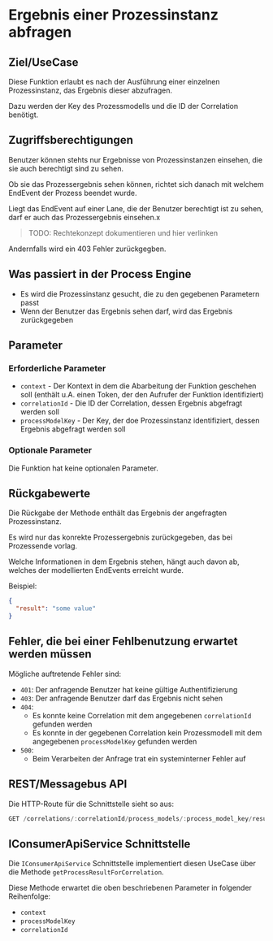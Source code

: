 # Ergebnis einer Prozessinstanz abfragen

## Ziel/UseCase

Diese Funktion erlaubt es nach der Ausführung einer einzelnen Prozessinstanz,
das Ergebnis dieser abzufragen.

Dazu werden der Key des Prozessmodells und die ID der Correlation benötigt.

## Zugriffsberechtigungen

Benutzer können stehts nur Ergebnisse von Prozessinstanzen einsehen, die sie
auch berechtigt sind zu sehen.

Ob sie das Prozessergebnis sehen können, richtet sich danach mit welchem
EndEvent der Prozess beendet wurde.

Liegt das EndEvent auf einer Lane, die der Benutzer berechtigt ist zu sehen,
darf er auch das Prozessergebnis einsehen.x
> TODO: Rechtekonzept dokumentieren und hier verlinken

Andernfalls wird ein 403 Fehler zurückgegben.

## Was passiert in der Process Engine

- Es wird die Prozessinstanz gesucht, die zu den gegebenen Parametern passt
- Wenn der Benutzer das Ergebnis sehen darf, wird das Ergebnis zurückgegeben

## Parameter

### Erforderliche Parameter

* `context` - Der Kontext in dem die Abarbeitung der Funktion geschehen soll
  (enthält u.A. einen Token, der den Aufrufer der Funktion identifiziert)
* `correlationId` - Die ID der Correlation, dessen Ergebnis abgefragt
  werden soll
* `processModelKey` - Der Key, der doe Prozessinstanz identifiziert, dessen
  Ergebnis abgefragt werden soll

### Optionale Parameter

Die Funktion hat keine optionalen Parameter.

## Rückgabewerte

Die Rückgabe der Methode enthält das Ergebnis der angefragten Prozessinstanz.

Es wird nur das konrekte Prozessergebnis zurückgegeben, das bei
Prozessende vorlag.

Welche Informationen in dem Ergebnis stehen, hängt auch davon ab, welches der
modellierten EndEvents erreicht wurde.

Beispiel:

```JSON
{
  "result": "some value"
}
```

## Fehler, die bei einer Fehlbenutzung erwartet werden müssen

Mögliche auftretende Fehler sind:
- `401`: Der anfragende Benutzer hat keine gültige Authentifizierung
- `403`: Der anfragende Benutzer darf das Ergebnis nicht sehen
- `404`:
  - Es konnte keine Correlation mit dem angegebenen `correlationId`
    gefunden werden
  - Es konnte in der gegebenen Correlation kein Prozessmodell mit dem
    angegebenen `processModelKey` gefunden werden
- `500`:
  - Beim Verarbeiten der Anfrage trat ein systeminterner Fehler auf

## REST/Messagebus API

Die HTTP-Route für die Schnittstelle sieht so aus:

```JavaScript
GET /correlations/:correlationId/process_models/:process_model_key/result
```

## IConsumerApiService Schnittstelle

Die `IConsumerApiService` Schnittstelle implementiert diesen UseCase über die
Methode `getProcessResultForCorrelation`.

Diese Methode erwartet die oben beschriebenen Parameter
in folgender Reihenfolge:
- `context`
- `processModelKey`
- `correlationId`

